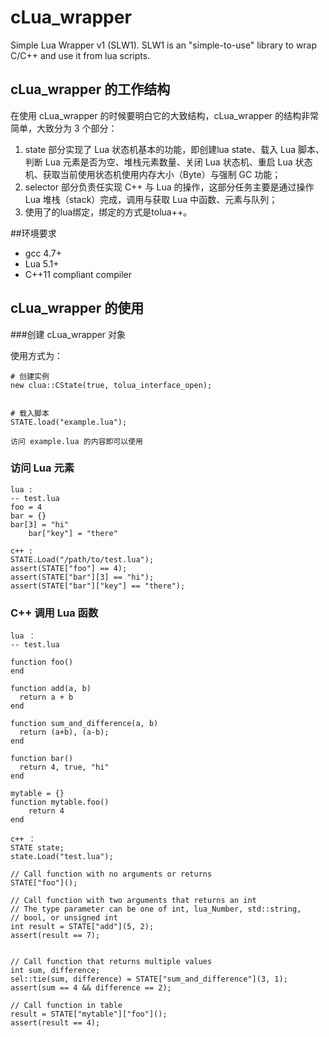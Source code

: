 # cLua_wrapper
Simple Lua Wrapper v1 (SLW1). SLW1 is an "simple-to-use" library to wrap C/C++ and use it from lua scripts. 

cLua_wrapper 的工作结构
----------------------
在使用 cLua_wrapper 的时候要明白它的大致结构，cLua_wrapper 的结构非常简单，大致分为 3 个部分：

1. state 部分实现了 Lua 状态机基本的功能，即创建lua state、载入 Lua 脚本、判断 Lua 元素是否为空、堆栈元素数量、关闭 Lua 状态机、重启 Lua 状态机、获取当前使用状态机使用内存大小（Byte）与强制 GC 功能；
2. selector 部分负责任实现 C++ 与 Lua 的操作，这部分任务主要是通过操作 Lua 堆栈（stack）完成，调用与获取 Lua 中函数、元素与队列；
3. 使用了的lua绑定，绑定的方式是tolua++。

##环境要求

- gcc 4.7+
- Lua 5.1+
- C++11 compliant compiler

cLua_wrapper 的使用
-------------------


###创建 cLua_wrapper 对象

使用方式为：

    # 创建实例
	new clua::CState(true, tolua_interface_open);
	

    # 载入脚本
    STATE.load("example.lua");

    访问 example.lua 的内容即可以使用
    
### 访问 Lua 元素

	lua :
	-- test.lua
	foo = 4
	bar = {}
	bar[3] = "hi"
		bar["key"] = "there"

	c++ :
	STATE.Load("/path/to/test.lua");
	assert(STATE["foo"] == 4);
	assert(STATE["bar"][3] == "hi");
	assert(STATE["bar"]["key"] == "there");
    
### C++ 调用 Lua 函数    

	lua ：
	-- test.lua
	
	function foo()
	end

	function add(a, b)
	  return a + b
	end
	
	function sum_and_difference(a, b)
	  return (a+b), (a-b);
	end
	
	function bar()
	  return 4, true, "hi"
	end

	mytable = {}
	function mytable.foo()
	    return 4
	end
	
	c++ ：
	STATE state;
	state.Load("test.lua");

	// Call function with no arguments or returns
	STATE["foo"]();

	// Call function with two arguments that returns an int
	// The type parameter can be one of int, lua_Number, std::string,
	// bool, or unsigned int
	int result = STATE["add"](5, 2);
	assert(result == 7);


	// Call function that returns multiple values
	int sum, difference;
	sel::tie(sum, difference) = STATE["sum_and_difference"](3, 1);
	assert(sum == 4 && difference == 2);

	// Call function in table
	result = STATE["mytable"]["foo"]();
	assert(result == 4);







    
    